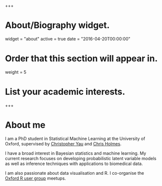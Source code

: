 +++
# About/Biography widget.
widget = "about"
active = true
date = "2016-04-20T00:00:00"

# Order that this section will appear in.
weight = 5

# List your academic interests.
 
+++

# About me

I am a PhD student in Statistical Machine Learning at the University of Oxford,  supervised by [Christopher Yau](http://cwcyau.github.io/) and [Chris Holmes](http://www.stats.ox.ac.uk/~cholmes/). 

I have a broad interest in Bayesian statistics and machine learning. My current research focuses on developing probabilistic latent variable models as well as inference techniques with applications to biomedical data. 

I am also passionate about data visualisation and R. I co-organise the [Oxford R user group](https://www.meetup.com/Oxford-R-User-Group/?_cookie-check=YjefwQo7hibpOazc) meetups. 

